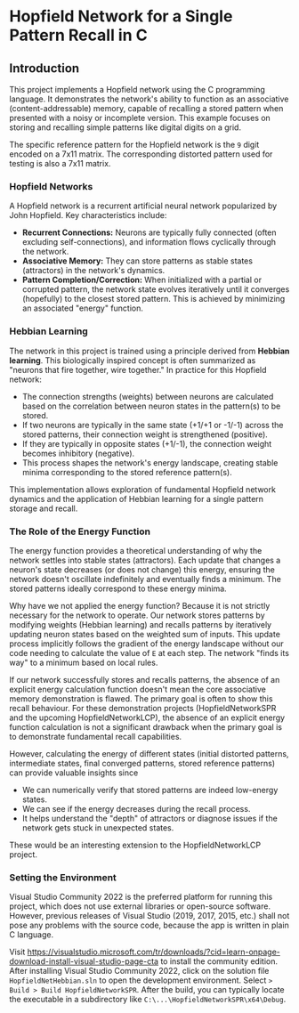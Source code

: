 # Hopfield Network for a Single Pattern Recall in C

## Introduction

This project implements a Hopfield network using the C programming language. It demonstrates the network's ability to function as an associative (content-addressable) memory, capable of recalling a stored pattern when presented with a noisy or incomplete version. This example focuses on storing and recalling simple patterns like digital digits on a grid.

The specific reference pattern for the Hopfield network is the `9` digit encoded on a 7x11 matrix. The corresponding distorted pattern used for testing is also a 7x11 matrix. 

### Hopfield Networks
A Hopfield network is a recurrent artificial neural network popularized by John Hopfield. Key characteristics include:
* **Recurrent Connections:** Neurons are typically fully connected (often excluding self-connections), and information flows cyclically through the network.
* **Associative Memory:** They can store patterns as stable states (attractors) in the network's dynamics.
* **Pattern Completion/Correction:** When initialized with a partial or corrupted pattern, the network state evolves iteratively until it converges (hopefully) to the closest stored pattern. This is achieved by minimizing an associated "energy" function.

### Hebbian Learning
The network in this project is trained using a principle derived from **Hebbian learning**. This biologically inspired concept is often summarized as "neurons that fire together, wire together." In practice for this Hopfield network:

* The connection strengths (weights) between neurons are calculated based on the correlation between neuron states in the pattern(s) to be stored.
* If two neurons are typically in the same state (+1/+1 or -1/-1) across the stored patterns, their connection weight is strengthened (positive).
* If they are typically in opposite states (+1/-1), the connection weight becomes inhibitory (negative).
* This process shapes the network's energy landscape, creating stable minima corresponding to the stored reference pattern(s).

This implementation allows exploration of fundamental Hopfield network dynamics and the application of Hebbian learning for a single pattern storage and recall.

### The Role of the Energy Function
The energy function provides a theoretical understanding of why the network settles into stable states (attractors). Each update that changes a neuron's state decreases (or does not change) this energy, ensuring the network doesn't oscillate indefinitely and eventually finds a minimum. The stored patterns ideally correspond to these energy minima.

Why have we not applied the energy function? Because it is not strictly necessary for the network to operate. Our network stores patterns by modifying weights (Hebbian learning) and recalls patterns by iteratively updating neuron states based on the weighted sum of inputs. This update process implicitly follows the gradient of the energy landscape without our code needing to calculate the value of `E` at each step. The network "finds its way" to a minimum based on local rules.

If our network successfully stores and recalls patterns, the absence of an explicit energy calculation function doesn't mean the core associative memory demonstration is flawed. The primary goal is often to show this recall behaviour. For these demonstration projects (HopfieldNetworkSPR and the upcoming HopfieldNetworkLCP), the absence of an explicit energy function calculation is not a significant drawback when the primary goal is to demonstrate fundamental recall capabilities.

However, calculating the energy of different states (initial distorted patterns, intermediate states, final converged patterns, stored reference patterns) can provide valuable insights since
+ We can numerically verify that stored patterns are indeed low-energy states.
+ We can see if the energy decreases during the recall process.
+ It helps understand the "depth" of attractors or diagnose issues if the network gets stuck in unexpected states.

These would be an interesting extension to the HopfieldNetworkLCP project.

### Setting the Environment
Visual Studio Community 2022 is the preferred platform for running this project, which does not use external libraries or open-source software. However, previous releases of Visual Studio (2019, 2017, 2015, etc.) shall not pose any problems with the source code, because the app is written in plain C language.
 
Visit https://visualstudio.microsoft.com/tr/downloads/?cid=learn-onpage-download-install-visual-studio-page-cta to install the community edition.
After installing Visual Studio Community 2022, click on the solution file `HopfieldNetHebbian.sln` to open the development environment. 
Select `> Build > Build HopfieldNetworkSPR`. After the build, you can typically locate the executable in a subdirectory like `C:\...\HopfieldNetworkSPR\x64\Debug`.
